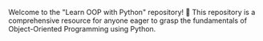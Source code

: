 Welcome to the "Learn OOP with Python" repository! 🐍 This repository is a comprehensive resource for anyone eager to grasp the fundamentals of Object-Oriented Programming using Python. 
